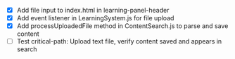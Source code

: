 - [x] Add file input to index.html in learning-panel-header
- [x] Add event listener in LearningSystem.js for file upload
- [x] Add processUploadedFile method in ContentSearch.js to parse and save content
- [ ] Test critical-path: Upload text file, verify content saved and appears in search
